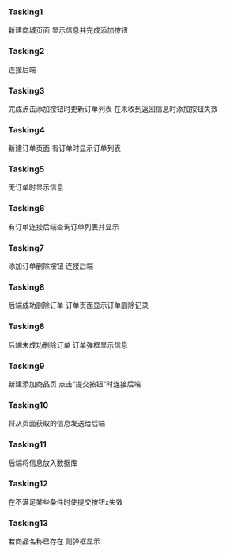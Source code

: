 ### Tasking1
新建商城页面 显示信息并完成添加按钮
### Tasking2
连接后端
### Tasking3
完成点击添加按钮时更新订单列表 在未收到返回信息时添加按钮失效
### Tasking4
新建订单页面 有订单时显示订单列表
### Tasking5
无订单时显示信息
### Tasking6
 有订单连接后端查询订单列表并显示
 ### Tasking7
添加订单删除按钮 连接后端
### Tasking8
后端成功删除订单 订单页面显示订单删除记录
### Tasking8
后端未成功删除订单 订单弹框显示信息
### Tasking9
新建添加商品页 点击“提交按钮“时连接后端
### Tasking10
将从页面获取的信息发送给后端
### Tasking11
后端将信息放入数据库
### Tasking12
在不满足某些条件时使提交按钮x失效
### Tasking13
若商品名称已存在 则弹框显示



